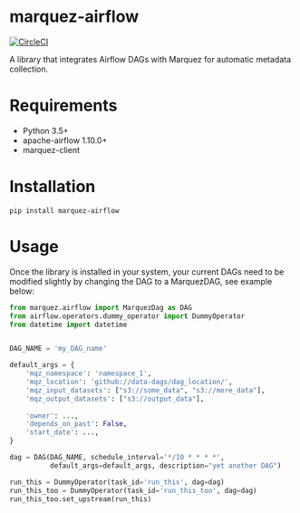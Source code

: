 # marquez-airflow

[![CircleCI](https://circleci.com/gh/MarquezProject/marquez-airflow/tree/master.svg?style=shield)](https://circleci.com/gh/MarquezProject/marquez-airflow/tree/master)

A library that integrates Airflow DAGs with Marquez for automatic metadata collection.

# Requirements
 - Python 3.5+
 - apache-airflow 1.10.0+
 - marquez-client
 
 # Installation
 
 ```
pip install marquez-airflow
```
 
 # Usage
 
 Once the library is installed in your system, your current DAGs need to be modified slightly by changing the DAG to a MarquezDAG, see example below:
 
```python
from marquez.airflow import MarquezDag as DAG
from airflow.operators.dummy_operator import DummyOperator
from datetime import datetime


DAG_NAME = 'my_DAG_name'

default_args = {
    'mqz_namespace': 'namespace_1',
    'mqz_location': 'github://data-dags/dag_location/',
    'mqz_input_datasets': ["s3://some_data", "s3://more_data"],
    'mqz_output_datasets': ["s3://output_data"],
    
    'owner': ...,
    'depends_on_past': False,
    'start_date': ...,
}

dag = DAG(DAG_NAME, schedule_interval='*/10 * * * *',
          default_args=default_args, description="yet another DAG")

run_this = DummyOperator(task_id='run_this', dag=dag)
run_this_too = DummyOperator(task_id='run_this_too', dag=dag)
run_this_too.set_upstream(run_this)
```


